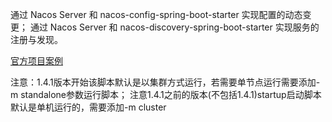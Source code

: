 通过 Nacos Server 和 nacos-config-spring-boot-starter 实现配置的动态变更；
通过 Nacos Server 和 nacos-discovery-spring-boot-starter 实现服务的注册与发现。

[官方项目案例](https://github.com/nacos-group/nacos-examples)

注意：1.4.1版本开始该脚本默认是以集群方式运行，若需要单节点运行需要添加-m standalone参数运行脚本；
注意1.4.1之前的版本(不包括1.4.1)startup启动脚本默认是单机运行的，需要添加-m cluster